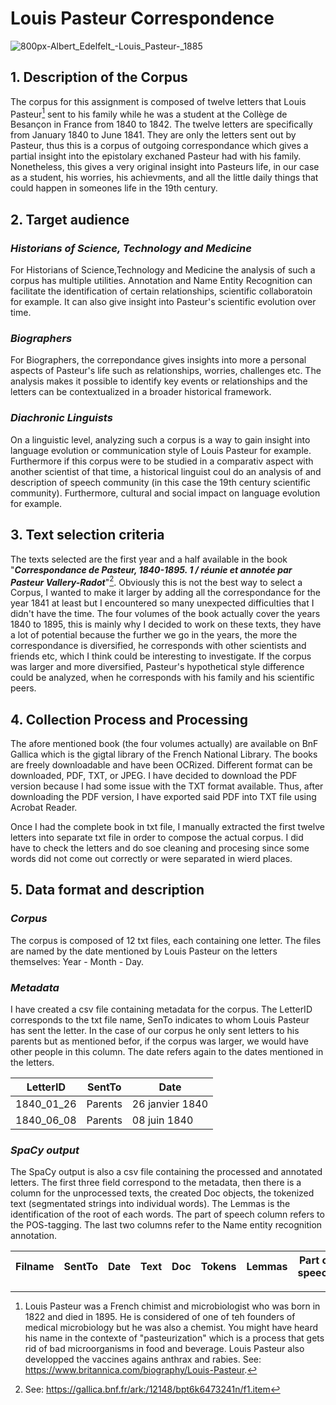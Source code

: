 # Louis Pasteur Correspondence
![800px-Albert_Edelfelt_-_Louis_Pasteur_-_1885](https://github.com/MathildeMG/Louis-Pasteur_CD_A4/assets/150797037/912a3388-54b7-415c-bc3b-704dea7f01f3)

## 1. Description of the Corpus
The corpus for this assignment is composed of twelve letters that Louis Pasteur[^1] sent to his family while he was a student at the Collège de Besançon in France from 1840 to 1842. The twelve letters are specifically from January 1840 to June 1841. They are only the letters sent out by Pasteur, thus this is a corpus of outgoing correspondance which gives a partial insight into the epistolary exchaned Pasteur had with his family. Nonetheless, this gives a very original insight into Pasteurs life, in our case as a student, his worries, his achievments, and all the little daily things that could happen in someones life in the 19th century. 

## 2. Target audience

### ***Historians of Science, Technology and Medicine*** 
For Historians of Science,Technology and Medicine the analysis of such a corpus has multiple utilities. Annotation and Name Entity Recognition can facilitate the identification of certain relationships, scientific collaboratoin for example. It can also give insight into Pasteur's scientific evolution over time. 

### ***Biographers*** 
For Biographers, the correpondance gives insights into more a personal aspects of Pasteur's life such as relationships, worries, challenges etc. The analysis makes it possible to identify key events or relationships and the letters can be contextualized in a broader historical framework. 


### ***Diachronic Linguists*** 
On a linguistic level, analyzing such a corpus is a way to gain insight into language evolution or communication style of Louis Pasteur for example. Furthermore if this corpus were to be studied in a comparativ aspect with another scientist of that time, a historical linguist coul do an analysis of and description of speech community (in this case the 19th century scientific community). Furthermore, cultural and social impact on language evolution for example. 


## 3. Text selection criteria
The texts selected are the first year and a half available in the book "***Correspondance de Pasteur, 1840-1895. 1 / réunie et annotée par Pasteur Vallery-Radot***"[^2]. Obviously this is not the best way to select a Corpus, I wanted to make it larger by adding all the correspondance for the year 1841 at least but I encountered so many unexpected difficulties that I didn't have the time. The four volumes of the book actually cover the years 1840 to 1895, this is mainly why I decided to work on these texts, they have a lot of potential because the further we go in the years, the more the correspondance is diversified, he corresponds with other scientists and friends etc, which I think could be interesting to investigate. If the corpus was larger and more diversified, Pasteur's hypothetical style difference could be analyzed, when he corresponds with his family and his scientific peers. 

## 4. Collection Process and Processing
The afore mentioned book (the four volumes actually) are available on BnF Gallica which is the gigtal library of the French National Library. The books are freely downloadable and have been OCRized. Different format can be downloaded, PDF, TXT, or JPEG. I have decided to download the PDF version because I had some issue with the TXT format available. Thus, after downloading the PDF version, I have exported said PDF into TXT file using Acrobat Reader. 

Once I had the complete book in txt file, I manually extracted the first twelve letters into separate txt file in order to compose the actual corpus. I did have to check the letters and do soe cleaning and procesing since some words did not come out correctly or were separated in wierd places. 

## 5. Data format and description
### ***Corpus*** 
The corpus is composed of 12 txt files, each containing one letter. The files are named by the date mentioned by Louis Pasteur on the letters themselves: Year - Month - Day. 

### ***Metadata*** 
I have created a csv file containing metadata for the corpus. The LetterID corresponds to the txt file name, SenTo indicates to whom Louis Pasteur has sent the letter. In the case of our corpus he only sent letters to his parents but as mentioned befor, if the corpus was larger, we would have other people in this column. The date refers again to the dates mentioned in the letters. 


| LetterID    | SentTo | Date |
| ---------- | --------- | ---------- | 
| 1840_01_26| Parents| 26 janvier 1840  | 
| 1840_06_08  |  Parents  | 08 juin 1840  | 

### ***SpaCy output*** 
The SpaCy output is also a csv file containing the processed and annotated letters. 
The first three field correspond to the metadata, then there is a column for the unprocessed texts, the created Doc objects, the tokenized text (segmentated strings into individual words). The Lemmas is the identification of the root of each words. The part of speech column refers to the POS-tagging. The last two columns refer to the Name entity recognition annotation. 

| Filname    | SentTo    | Date       | Text      |Doc       |Tokens     |Lemmas|Part of speech|Proper Nouns|Named Entities|
| ---------- | --------- | ---------- | ----------|----------|----------|----------|----------|----------|----------|




[^1]: Louis Pasteur was a French chimist and microbiologist who was born in 1822 and died in 1895. He is considered of one of teh founders of medical microbiology but he was also a chemist. You might have heard his name in the contexte of "pasteurization" which is a process that gets rid of bad microorganisms in food and beverage. Louis Pasteur also developped the vaccines agains anthrax and rabies. See: https://www.britannica.com/biography/Louis-Pasteur.

[^2]: See: https://gallica.bnf.fr/ark:/12148/bpt6k6473241n/f1.item
